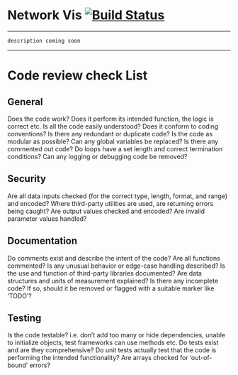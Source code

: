 # Network Vis [![Build Status](https://travis-ci.org/rmit-programming-club/network-vis.svg?branch=master)](https://travis-ci.org/rmit-programming-club/network-vis)

-----

`description coming soon`

-----




# Code review check List

## General

Does the code work?
Does it perform its intended function, the logic is correct etc. Is all the code easily understood?
Does it conform to coding conventions?
Is there any redundant or duplicate code?
Is the code as modular as possible?
Can any global variables be replaced?
Is there any commented out code?
Do loops have a set length and correct termination conditions?
Can any logging or debugging code be removed?

## Security

Are all data inputs checked (for the correct type, length, format, and range) and encoded?
Where third-party utilities are used, are returning errors being caught?
Are output values checked and encoded?
Are invalid parameter values handled?

## Documentation

Do comments exist and describe the intent of the code?
Are all functions commented?
Is any unusual behavior or edge-case handling described?
Is the use and function of third-party libraries documented?
Are data structures and units of measurement explained?
Is there any incomplete code? If so, should it be removed or flagged with a suitable marker like ‘TODO’?

## Testing

Is the code testable? i.e. don’t add too many or hide dependencies, unable to initialize objects, test frameworks can use methods etc.
Do tests exist and are they comprehensive? 
Do unit tests actually test that the code is performing the intended functionality? Are arrays checked for ‘out-of-bound’ errors?
